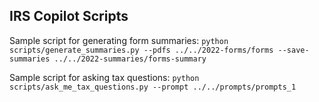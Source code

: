 ## IRS Copilot Scripts   

Sample script for generating form summaries: ```python scripts/generate_summaries.py --pdfs ../../2022-forms/forms --save-summaries ../../2022-summaries/forms-summary```

Sample script for asking tax questions: ```python scripts/ask_me_tax_questions.py --prompt ../../prompts/prompts_1```